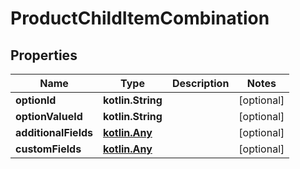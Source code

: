 
# ProductChildItemCombination

## Properties
| Name | Type | Description | Notes |
| ------------ | ------------- | ------------- | ------------- |
| **optionId** | **kotlin.String** |  |  [optional] |
| **optionValueId** | **kotlin.String** |  |  [optional] |
| **additionalFields** | [**kotlin.Any**](.md) |  |  [optional] |
| **customFields** | [**kotlin.Any**](.md) |  |  [optional] |



